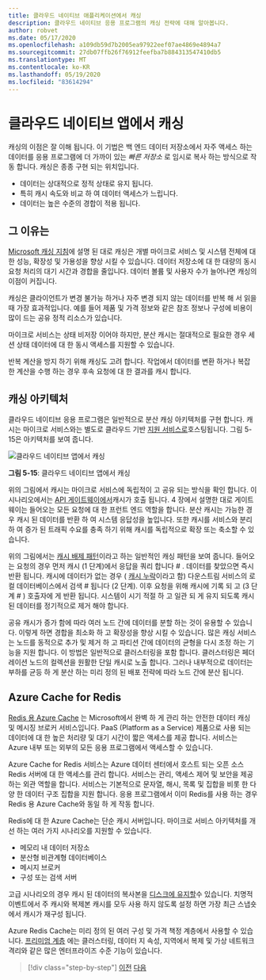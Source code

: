 ```yaml
---
title: 클라우드 네이티브 애플리케이션에서 캐싱
description: 클라우드 네이티브 응용 프로그램의 캐싱 전략에 대해 알아봅니다.
author: robvet
ms.date: 05/17/2020
ms.openlocfilehash: a109db59d7b2005ea97922eef07ae4869e4894a7
ms.sourcegitcommit: 27db07ffb26f76912feefba7b884313547410db5
ms.translationtype: MT
ms.contentlocale: ko-KR
ms.lasthandoff: 05/19/2020
ms.locfileid: "83614294"
---
```

# <a name="caching-in-a-cloud-native-app"></a>클라우드 네이티브 앱에서 캐싱

캐싱의 이점은 잘 이해 됩니다. 이 기법은 백 엔드 데이터 저장소에서 자주 액세스 하는 데이터를 응용 프로그램에 더 가까이 있는 *빠른 저장소* 로 임시로 복사 하는 방식으로 작동 합니다. 캐싱은 종종 구현 되는 위치입니다.

- 데이터는 상대적으로 정적 상태로 유지 됩니다.
- 특히 캐시 속도와 비교 하 여 데이터 액세스가 느립니다.
- 데이터는 높은 수준의 경합이 적용 됩니다.

## <a name="why"></a>그 이유는

[Microsoft 캐싱 지침](https://docs.microsoft.com/azure/architecture/best-practices/caching)에 설명 된 대로 캐싱은 개별 마이크로 서비스 및 시스템 전체에 대 한 성능, 확장성 및 가용성을 향상 시킬 수 있습니다. 데이터 저장소에 대 한 대량의 동시 요청 처리의 대기 시간과 경합을 줄입니다. 데이터 볼륨 및 사용자 수가 늘어나면 캐싱의 이점이 커집니다.

캐싱은 클라이언트가 변경 불가능 하거나 자주 변경 되지 않는 데이터를 반복 해 서 읽을 때 가장 효과적입니다. 예를 들어 제품 및 가격 정보와 같은 참조 정보나 구성에 비용이 많이 드는 공유 정적 리소스가 있습니다.

마이크로 서비스는 상태 비저장 이어야 하지만, 분산 캐시는 절대적으로 필요한 경우 세션 상태 데이터에 대 한 동시 액세스를 지원할 수 있습니다.

반복 계산을 방지 하기 위해 캐싱도 고려 합니다. 작업에서 데이터를 변환 하거나 복잡 한 계산을 수행 하는 경우 후속 요청에 대 한 결과를 캐시 합니다.

## <a name="caching-architecture"></a>캐싱 아키텍처

클라우드 네이티브 응용 프로그램은 일반적으로 분산 캐싱 아키텍처를 구현 합니다. 캐시는 마이크로 서비스와는 별도로 클라우드 기반 [지원 서비스로](./definition.md#backing-services)호스팅됩니다. 그림 5-15은 아키텍처를 보여 줍니다.

![클라우드 네이티브 앱에서 캐싱](media/caching-in-a-cloud-native-app.png)

**그림 5-15**: 클라우드 네이티브 앱에서 캐싱

위의 그림에서 캐시는 마이크로 서비스에 독립적이 고 공유 되는 방식을 확인 합니다. 이 시나리오에서는 [API 게이트웨이에서](./front-end-communication.md)캐시가 호출 됩니다. 4 장에서 설명한 대로 게이트웨이는 들어오는 모든 요청에 대 한 프런트 엔드 역할을 합니다. 분산 캐시는 가능한 경우 캐시 된 데이터를 반환 하 여 시스템 응답성을 높입니다. 또한 캐시를 서비스와 분리 하 여 증가 된 트래픽 수요를 충족 하기 위해 캐시를 독립적으로 확장 또는 축소할 수 있습니다.

위의 그림에서는 [캐시 배제 패턴](https://docs.microsoft.com/azure/architecture/patterns/cache-aside)이라고 하는 일반적인 캐싱 패턴을 보여 줍니다. 들어오는 요청의 경우 먼저 캐시 (1 단계)에서 응답을 쿼리 합니다 \# . 데이터를 찾았으면 즉시 반환 됩니다. 캐시에 데이터가 없는 경우 ( [캐시 누락](https://www.techopedia.com/definition/6308/cache-miss)이라고 함) 다운스트림 서비스의 로컬 데이터베이스에서 검색 \# 됩니다 (2 단계). 이후 요청을 위해 캐시에 기록 되 고 (3 단계 \# ) 호출자에 게 반환 됩니다. 시스템이 시기 적절 하 고 일관 되 게 유지 되도록 캐시 된 데이터를 정기적으로 제거 해야 합니다.

공유 캐시가 증가 함에 따라 여러 노드 간에 데이터를 분할 하는 것이 유용할 수 있습니다. 이렇게 하면 경합을 최소화 하 고 확장성을 향상 시킬 수 있습니다. 많은 캐싱 서비스는 노드를 동적으로 추가 및 제거 하 고 파티션 간에 데이터의 균형을 다시 조정 하는 기능을 지원 합니다. 이 방법은 일반적으로 클러스터링을 포함 합니다. 클러스터링은 페더레이션 노드의 컬렉션을 원활한 단일 캐시로 노출 합니다. 그러나 내부적으로 데이터는 부하를 균등 하 게 분산 하는 미리 정의 된 배포 전략에 따라 노드 간에 분산 됩니다.

## <a name="azure-cache-for-redis"></a>Azure Cache for Redis

[Redis 용 Azure Cache](https://azure.microsoft.com/services/cache/) 는 Microsoft에서 완벽 하 게 관리 하는 안전한 데이터 캐싱 및 메시징 브로커 서비스입니다. PaaS (Platform as a Service) 제품으로 사용 되는 데이터에 대 한 높은 처리량 및 대기 시간이 짧은 액세스를 제공 합니다. 서비스는 Azure 내부 또는 외부의 모든 응용 프로그램에서 액세스할 수 있습니다.

Azure Cache for Redis 서비스는 Azure 데이터 센터에서 호스트 되는 오픈 소스 Redis 서버에 대 한 액세스를 관리 합니다. 서비스는 관리, 액세스 제어 및 보안을 제공 하는 외관 역할을 합니다. 서비스는 기본적으로 문자열, 해시, 목록 및 집합을 비롯 한 다양 한 데이터 구조 집합을 지원 합니다. 응용 프로그램에서 이미 Redis를 사용 하는 경우 Redis 용 Azure Cache와 동일 하 게 작동 합니다.

Redis에 대 한 Azure Cache는 단순 캐시 서버입니다. 마이크로 서비스 아키텍처를 개선 하는 여러 가지 시나리오를 지원할 수 있습니다.

- 메모리 내 데이터 저장소
- 분산형 비관계형 데이터베이스
- 메시지 브로커
- 구성 또는 검색 서버
  
고급 시나리오의 경우 캐시 된 데이터의 복사본을 [디스크에 유지할](https://docs.microsoft.com/azure/azure-cache-for-redis/cache-how-to-premium-persistence)수 있습니다. 치명적 이벤트에서 주 캐시와 복제본 캐시를 모두 사용 하지 않도록 설정 하면 가장 최근 스냅숏에서 캐시가 재구성 됩니다.

Azure Redis Cache는 미리 정의 된 여러 구성 및 가격 책정 계층에서 사용할 수 있습니다.  [프리미엄 계층](https://docs.microsoft.com/azure/azure-cache-for-redis/cache-premium-tier-intro) 에는 클러스터링, 데이터 지 속성, 지역에서 복제 및 가상 네트워크 격리와 같은 많은 엔터프라이즈 수준 기능이 있습니다.

>[!div class="step-by-step"]
>[이전](relational-vs-nosql-data.md)
>[다음](elastic-search-in-azure.md)
